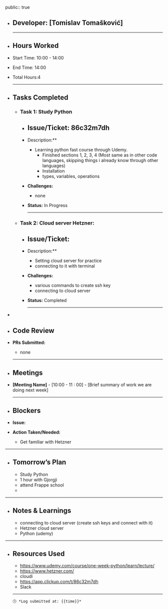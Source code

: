 public:: true

- ## Developer: [Tomislav Tomašković]
  
  ---
- ## Hours Worked
- Start Time: 10:00 - 14:00
- End Time: 14:00
- Total Hours:4
  
  ---
- ##  Tasks Completed
	- ###  Task 1: Study Python
		- **Issue/Ticket:** 86c32m7dh
			-
		- Description:**
			- Learning python fast course through Udemy.
				- Finished sections 1, 2, 3, 4 (Most same as in other code languages, skipping things i already know through other languages)
				- Installation
				- types, variables, operations
		- **Challenges:**
			- none
		- **Status:**  In Progress
		  
		  ---
	- ###  Task 2: Cloud server Hetzner:
		- **Issue/Ticket:**
			-
		- Description:**
			- Setting cloud server for practice
			- connecting to it with terminal
		- **Challenges:**
			- various commands to create ssh key
			- connecting to cloud server
		- **Status:**  Completed
		  
		  ---
-
- ##  Code Review
- **PRs Submitted:**
	- none
	- ---
- ##  Meetings
- **[Meeting Name]** - [10:00 - 11 : 00] - [Brief summary of work we are doing next week]
  
  ---
- ##  Blockers
- **Issue:**
- **Action Taken/Needed:**
	- Get familiar with Hetzner
- ---
- ##  Tomorrow’s Plan
	- Study Python
	- 1 hour with Gjorgji
	- attend Frappe school
	-
- ---
- ##  Notes & Learnings
	- connecting to cloud server (create ssh keys and connect with it)
	- Hetzner cloud server
	- Python (udemy)
- ---
- ##  Resources Used
	- https://www.udemy.com/course/one-week-python/learn/lecture/
	- https://www.hetzner.com/
	- cloudi
	- https://app.clickup.com/t/86c32m7dh
	- Slack
	- ---
	  
	  🕓 *Log submitted at: {{time}}*